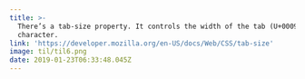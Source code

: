 ```yaml
---
title: >-
  There’s a tab-size property. It controls the width of the tab (U+0009)
  character.
link: 'https://developer.mozilla.org/en-US/docs/Web/CSS/tab-size'
image: til/til6.png
date: 2019-01-23T06:33:48.045Z
---
```


